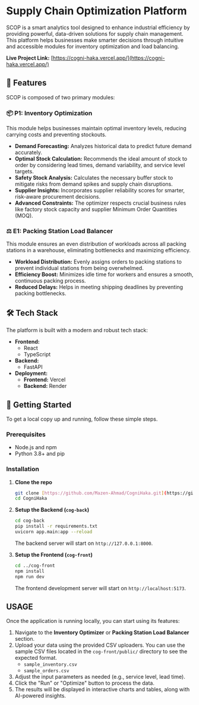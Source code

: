 # Supply Chain Optimization Platform

SCOP is a smart analytics tool designed to enhance industrial efficiency by providing powerful, data-driven solutions for supply chain management. This platform helps businesses make smarter decisions through intuitive and accessible modules for inventory optimization and load balancing.

**Live Project Link:** [https://cogni-haka.vercel.app/](https://cogni-haka.vercel.app/)



## 🌟 Features

SCOP is composed of two primary modules:

### 📦 P1: Inventory Optimization
This module helps businesses maintain optimal inventory levels, reducing carrying costs and preventing stockouts.

* **Demand Forecasting:** Analyzes historical data to predict future demand accurately.
* **Optimal Stock Calculation:** Recommends the ideal amount of stock to order by considering lead times, demand variability, and service level targets.
* **Safety Stock Analysis:** Calculates the necessary buffer stock to mitigate risks from demand spikes and supply chain disruptions.
* **Supplier Insights:** Incorporates supplier reliability scores for smarter, risk-aware procurement decisions.
* **Advanced Constraints:** The optimizer respects crucial business rules like factory stock capacity and supplier Minimum Order Quantities (MOQ).

### ⚖️ E1: Packing Station Load Balancer
This module ensures an even distribution of workloads across all packing stations in a warehouse, eliminating bottlenecks and maximizing efficiency.

* **Workload Distribution:** Evenly assigns orders to packing stations to prevent individual stations from being overwhelmed.
* **Efficiency Boost:** Minimizes idle time for workers and ensures a smooth, continuous packing process.
* **Reduced Delays:** Helps in meeting shipping deadlines by preventing packing bottlenecks.



## 🛠️ Tech Stack

The platform is built with a modern and robust tech stack:

* **Frontend:**
    * React
    * TypeScript
* **Backend:**
    * FastAPI
* **Deployment:**
    * **Frontend:** Vercel
    * **Backend:** Render



## 🚀 Getting Started

To get a local copy up and running, follow these simple steps.

### Prerequisites
* Node.js and npm
* Python 3.8+ and pip

### Installation

1.  **Clone the repo**
    ```sh
    git clone [https://github.com/Mazen-Ahmad/CogniHaka.git](https://github.com/Mazen-Ahmad/CogniHaka.git)
    cd CogniHaka
    ```

2.  **Setup the Backend (`cog-back`)**
    ```sh
    cd cog-back
    pip install -r requirements.txt
    uvicorn app.main:app --reload
    ```
    The backend server will start on `http://127.0.0.1:8000`.

3.  **Setup the Frontend (`cog-front`)**
    ```sh
    cd ../cog-front
    npm install
    npm run dev
    ```
    The frontend development server will start on `http://localhost:5173`.



## USAGE

Once the application is running locally, you can start using its features:

1.  Navigate to the **Inventory Optimizer** or **Packing Station Load Balancer** section.
2.  Upload your data using the provided CSV uploaders. You can use the sample CSV files located in the `cog-front/public/` directory to see the expected format.
    * `sample_inventory.csv`
    * `sample_orders.csv`
3.  Adjust the input parameters as needed (e.g., service level, lead time).
4.  Click the "Run" or "Optimize" button to process the data.
5.  The results will be displayed in interactive charts and tables, along with AI-powered insights.
